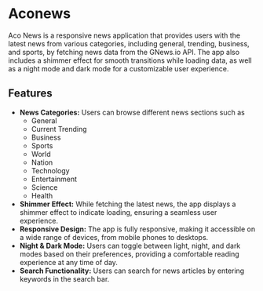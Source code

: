 # Aconews

Aco News is a responsive news application that provides users with the latest news from various categories, including general, trending, business, and sports, by fetching news data from the GNews.io API. The app also includes a shimmer effect for smooth transitions while loading data, as well as a night mode and dark mode for a customizable user experience.

## Features
- **News Categories:** Users can browse different news sections such as
  - General
  - Current Trending
  - Business
  - Sports
  - World
  - Nation
  - Technology
  - Entertainment
  - Science
  - Health
- **Shimmer Effect:** While fetching the latest news, the app displays a shimmer effect to indicate loading, ensuring a seamless user experience.
- **Responsive Design:** The app is fully responsive, making it accessible on a wide range of devices, from mobile phones to desktops.
- **Night & Dark Mode:** Users can toggle between light, night, and dark modes based on their preferences, providing a comfortable reading experience at any time of day.
- **Search Functionality:** Users can search for news articles by entering keywords in the search bar.
